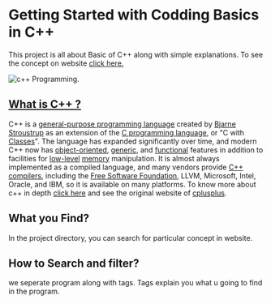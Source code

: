 # Getting Started with Codding Basics in C++

This project is all about Basic of C++ along with simple explanations. To see the concept on website [click here.](https://dazzling-galileo-fcaf2b.netlify.app)

![c++ Programming](https://uniadea.com/assets/img/course/cpp.png).

## [What is C++ ?](https://en.wikipedia.org/wiki/C%2B%2B)

C++ is a [general-purpose programming language](https://en.wikipedia.org/wiki/General-purpose_programming_language) created by [Bjarne Stroustrup](https://en.wikipedia.org/wiki/Bjarne_Stroustrup) as an extension of the [C programming language](<https://en.wikipedia.org/wiki/C_(programming_language)>), or "C with [Classes](<https://en.wikipedia.org/wiki/Class_(computer_programming)>)". The language has expanded significantly over time, and modern C++ now has [object-oriented](https://en.wikipedia.org/wiki/Object-oriented_programming), [generic](https://en.wikipedia.org/wiki/Generic_programming), and [functional](https://en.wikipedia.org/wiki/Functional_programming) features in addition to facilities for [low-level](https://en.wikipedia.org/wiki/Low-level_programming_language) [memory](https://en.wikipedia.org/wiki/Computer_memory) manipulation. It is almost always implemented as a compiled language, and many vendors provide [C++ compilers](https://en.wikipedia.org/wiki/List_of_compilers#C.2B.2B_compilers), including the [Free Software Foundation](https://en.wikipedia.org/wiki/Free_Software_Foundation), LLVM, Microsoft, Intel, Oracle, and IBM, so it is available on many platforms. To know more about c++ in depth [click here](https://www.cplusplus.com/) and see the original website of [cplusplus](https://www.cplusplus.com/).

## What you Find?

In the project directory, you can search for particular concept in website.

## How to Search and filter?

we seperate program along with tags. Tags explain you what u going to find in the program.
